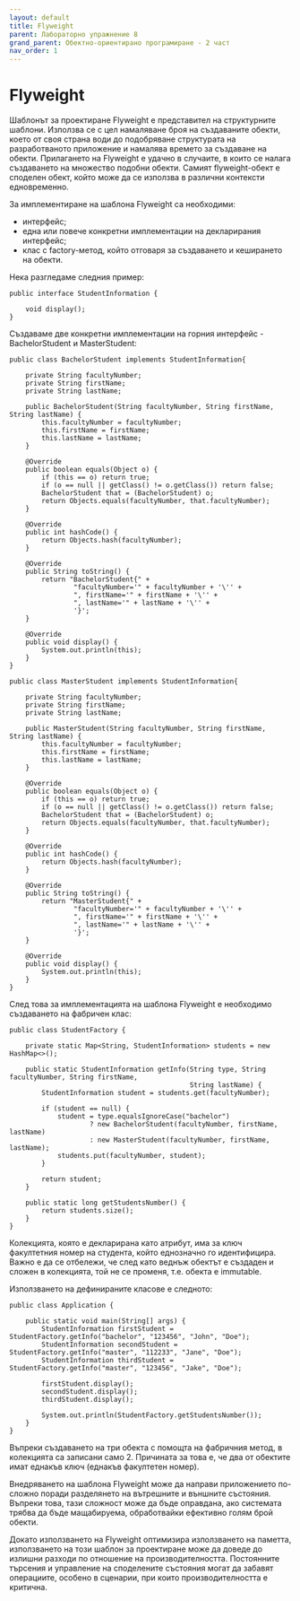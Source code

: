 ```yaml
---
layout: default
title: Flyweight
parent: Лабораторно упражнение 8
grand_parent: Обектно-ориентирано програмиране - 2 част
nav_order: 1
---
```


# Flyweight

Шаблонът за проектиране Flyweight е представител на структурните шаблони. Използва се с цел намаляване броя на създаваните обекти, което от своя страна води до подобряване структурата на разработваното приложение и намалява времето за създаване на обекти. Прилагането на Flyweight е удачно в случаите, в които се налага създаването на множество подобни обекти. Самият flyweight-обект е споделен обект, който може да се използва в различни контексти едновременно.

За имплементиране на шаблона Flyweight са необходими:

- интерфейс;
- една или повече конкретни имплементации на декларирания интерфейс;
- клас с factory-метод, който отговаря за създаването и кеширането на обекти.

Нека разгледаме следния пример:

```
public interface StudentInformation {

    void display();
}
```

Създаваме две конкретни имплементации на горния интерфейс - BachelorStudent и MasterStudent: 

```
public class BachelorStudent implements StudentInformation{

    private String facultyNumber;
    private String firstName;
    private String lastName;

    public BachelorStudent(String facultyNumber, String firstName, String lastName) {
        this.facultyNumber = facultyNumber;
        this.firstName = firstName;
        this.lastName = lastName;
    }

    @Override
    public boolean equals(Object o) {
        if (this == o) return true;
        if (o == null || getClass() != o.getClass()) return false;
        BachelorStudent that = (BachelorStudent) o;
        return Objects.equals(facultyNumber, that.facultyNumber);
    }

    @Override
    public int hashCode() {
        return Objects.hash(facultyNumber);
    }

    @Override
    public String toString() {
        return "BachelorStudent{" +
                "facultyNumber='" + facultyNumber + '\'' +
                ", firstName='" + firstName + '\'' +
                ", lastName='" + lastName + '\'' +
                '}';
    }

    @Override
    public void display() {
        System.out.println(this);
    }
}
```

```
public class MasterStudent implements StudentInformation{

    private String facultyNumber;
    private String firstName;
    private String lastName;

    public MasterStudent(String facultyNumber, String firstName, String lastName) {
        this.facultyNumber = facultyNumber;
        this.firstName = firstName;
        this.lastName = lastName;
    }

    @Override
    public boolean equals(Object o) {
        if (this == o) return true;
        if (o == null || getClass() != o.getClass()) return false;
        BachelorStudent that = (BachelorStudent) o;
        return Objects.equals(facultyNumber, that.facultyNumber);
    }

    @Override
    public int hashCode() {
        return Objects.hash(facultyNumber);
    }

    @Override
    public String toString() {
        return "MasterStudent{" +
                "facultyNumber='" + facultyNumber + '\'' +
                ", firstName='" + firstName + '\'' +
                ", lastName='" + lastName + '\'' +
                '}';
    }

    @Override
    public void display() {
        System.out.println(this);
    }
}
```

След това за имплементацията на шаблона Flyweight е необходимо създаването на фабричен клас:

```
public class StudentFactory {

    private static Map<String, StudentInformation> students = new HashMap<>();

    public static StudentInformation getInfo(String type, String facultyNumber, String firstName,
                                             String lastName) {
        StudentInformation student = students.get(facultyNumber);

        if (student == null) {
            student = type.equalsIgnoreCase("bachelor")
                    ? new BachelorStudent(facultyNumber, firstName, lastName)
                    : new MasterStudent(facultyNumber, firstName, lastName);
            students.put(facultyNumber, student);
        }

        return student;
    }

    public static long getStudentsNumber() {
        return students.size();
    }
}
```

Колекцията, която е декларирана като атрибут, има за ключ факултетния номер на студента, който еднозначно го идентифицира. Важно е да се отбележи, че след като веднъж обектът е създаден и сложен в колекцията, той не се променя, т.е. обекта е immutable.

Използването на дефинираните класове е следното:

```
public class Application {

    public static void main(String[] args) {
        StudentInformation firstStudent = StudentFactory.getInfo("bachelor", "123456", "John", "Doe");
        StudentInformation secondStudent = StudentFactory.getInfo("master", "112233", "Jane", "Doe");
        StudentInformation thirdStudent = StudentFactory.getInfo("master", "123456", "Jake", "Doe");

        firstStudent.display();
        secondStudent.display();
        thirdStudent.display();

        System.out.println(StudentFactory.getStudentsNumber());
    }
}
```

Въпреки създаването на три обекта с помощта на фабричния метод, в колекцията са записани само 2. Причината за това е, че два от обектите имат еднакъв ключ (еднакъв факултетен номер).


Внедряването на шаблона Flyweight може да направи приложението по-сложно поради разделянето на вътрешните и външните състояния. Въпреки това, тази сложност може да бъде оправдана, ако системата трябва да бъде мащабируема, обработвайки ефективно голям брой обекти.

Докато използването на Flyweight оптимизира използването на паметта, използването на този шаблон за проектиране може да доведе до излишни разходи по отношение на производителността. Постоянните търсения и управление на споделените състояния могат да забавят операциите, особено в сценарии, при които производителността е критична.





